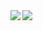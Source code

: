 <a href="https://github.com/anuraghazra/github-readme-stats">
  <img align="left" src="https://github-readme-stats.vercel.app/api?username=Ramos159&count_private=true&show_icons=true&include_all_commits=true&line_height=40&theme=graywhite&" />
</a>
<a href="https://github.com/anuraghazra/github-readme-stats">
  <img align="left" src="https://github-readme-stats.vercel.app/api/top-langs/?username=Ramos159&theme=graywhite" />
</a>
